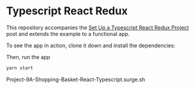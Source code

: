 # Typescript React Redux

This repository accompanies the [Set Up a Typescript React Redux Project](https://typeofnan.dev/setup-a-typescript-react-redux-project/) post and extends the example to a functional app.

To see the app in action, clone it down and install the dependencies:

Then, run the app

```bash
yarn start
```
Project-9A-Shopping-Basket-React-Typescript.surge.sh
